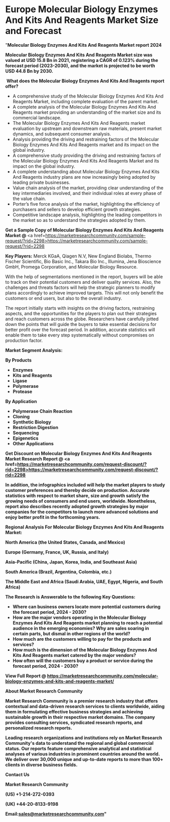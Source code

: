 # Europe Molecular Biology Enzymes And Kits And Reagents Market Size and Forecast
"<strong>Molecular Biology Enzymes And Kits And Reagents Market report 2024</strong>

<strong>Molecular Biology Enzymes And Kits And Reagents Market size was valued at USD 15.8 Bn in 2021, registering a CAGR of 0.123% during the forecast period (2023-2030), and the market is projected to be worth USD 44.8 Bn by 2030.</strong>

 <strong><b>What does the Molecular Biology Enzymes And Kits And Reagents report offer?</b></strong>
<ul>
  <li>A comprehensive study of the Molecular Biology Enzymes And Kits And Reagents Market, including complete evaluation of the parent market.</li>
  <li>A complete analysis of the Molecular Biology Enzymes And Kits And Reagents market providing an understanding of the market size and its commercial landscape.</li>
  <li>The Molecular Biology Enzymes And Kits And Reagents market evaluation by upstream and downstream raw materials, present market dynamics, and subsequent consumer analysis.</li>
  <li>Analysis providing the driving and restraining factors of the Molecular Biology Enzymes And Kits And Reagents market and its impact on the global industry.</li>
  <li>A comprehensive study providing the driving and restraining factors of the Molecular Biology Enzymes And Kits And Reagents Market and its impact on the global industry.</li>
  <li>A complete understanding about Molecular Biology Enzymes And Kits And Reagents industry plans are now increasingly being adopted by leading private businesses.</li>
  <li>Value chain analysis of the market, providing clear understanding of the key intermediaries involved, and their individual roles at every phase of the value chain.</li>
  <li>Porter’s five force analysis of the market, highlighting the efficiency of purchasers and sellers to develop efficient growth strategies.</li>
  <li>Competitive landscape analysis, highlighting the leading competitors in the market so as to understand the strategies adopted by them.</li>
</ul>

<strong>Get a Sample Copy of Molecular Biology Enzymes And Kits And Reagents Market @ </strong><a href=https://marketresearchcommunity.com/sample-request/?rid=2298><u>https://marketresearchcommunity.com/sample-request/?rid=2298</u></a>

<strong>Key Players:</strong> 
Merck KGaA, Qiagen N.V, New England Biolabs, Thermo Fischer Scientific, Bio Basic Inc., Takara Bio Inc., Illumina, Jena Bioscience GmbH, Promega Corporation, and Molecular Biology Resource.

With the help of segmentations mentioned in the report, buyers will be able to track on their potential customers and deliver quality services. Also, the challenges and threats factors will help the strategic planners to modify plans accordingly to achieve improved targets. This will not only benefit the customers or end users, but also to the overall industry.

The report initially starts with insights on the driving factors, restraining aspects, and the opportunities for the players to plan out their strategies and reach customers across the globe. Researchers have carefully jotted down the points that will guide the buyers to take essential decisions for better profit over the forecast period. In addition, accurate statistics will enable them to take every step systematically without compromises on production factor.

<strong>Market Segment Analysis:</strong>


<strong><strong>By Products</strong></h4>
<ul>
 	<li>Enzymes</li>
 	<li>Kits and Reagents</li>
 	<li>Ligase</li>
 	<li>Polymerase</li>
 	<li>Protease</li>
</ul>
<strong><strong>By Application</strong></h4>
<ul>
 	<li>Polymerase Chain Reaction</li>
 	<li>Cloning</li>
 	<li>Synthetic Biology</li>
 	<li>Restriction Digestion</li>
 	<li>Sequencing</li>
 	<li>Epigenetics</li>
 	<li>Other Applications</li>
</ul>

<strong>Get Discount on Molecular Biology Enzymes And Kits And Reagents Market Research Report @ </b></strong><a href=https://marketresearchcommunity.com/request-discount/?rid=2298><u>https://marketresearchcommunity.com/request-discount/?rid=2298</u></a>

In addition, the infographics included will help the market players to study customer preferences and thereby decide on production. Accurate statistics with respect to market share, size and growth satisfy the growing needs of consumers and end users, worldwide. Nonetheless, report also describes recently adopted growth strategies by major companies for the competitors to launch more advanced solutions and enjoy better profit in the forthcoming years.

<strong>Regional Analysis For Molecular Biology Enzymes And Kits And Reagents Market:</strong>

<strong>North America</strong> (the United States, Canada, and Mexico)

<strong>Europe</strong> (Germany, France, UK, Russia, and Italy)

<strong>Asia-Pacific</strong> (China, Japan, Korea, India, and Southeast Asia)

<strong>South America</strong> (Brazil, Argentina, Colombia, etc.)

<strong>The Middle East and Africa</strong> (Saudi Arabia, UAE, Egypt, Nigeria, and South Africa)

<strong>The Research is Answerable to the following Key Questions:</strong>
<ul>
 	<li>Where can business owners locate more potential customers during the forecast period, 2024 - 2030?</li>
 	<li>How are the major vendors operating in the Molecular Biology Enzymes And Kits And Reagents market planning to reach a potential audience in the emerging economies? Why are sales soaring in certain parts, but dismal in other regions of the world?</li>
 	<li>How much are the customers willing to pay for the products and services?</li>
 	<li>How much is the dimension of the Molecular Biology Enzymes And Kits And Reagents market catered by the major vendors?</li>
 	<li>How often will the customers buy a product or service during the forecast period, 2024 - 2030?</li>
</ul>

<strong>View Full Report @</strong> <a href=https://marketresearchcommunity.com/molecular-biology-enzymes-and-kits-and-reagents-market/>https://marketresearchcommunity.com/molecular-biology-enzymes-and-kits-and-reagents-market/</a>

<strong>About Market Research Community</strong>

Market Research Community is a premier research industry that offers contextual and data-driven research services to clients worldwide, aiding them in formulating effective business strategies and achieving sustainable growth in their respective market domains. The company provides consulting services, syndicated research reports, and personalized research reports.

Leading research organizations and institutions rely on Market Research Community's data to understand the regional and global commercial status. Our reports feature comprehensive analytical and statistical analyses of various industries in prominent countries around the world. We deliver over 30,000 unique and up-to-date reports to more than 100+ clients in diverse business fields.

<strong>Contact Us</strong>

<strong>Market Research Community</strong>

(US) +1-214-272-0393

(UK) +44-20-8133-9198

<strong>Email:</strong>sales@marketresearchcommunity.com"

